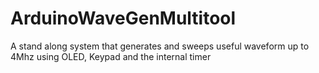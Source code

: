 # ArduinoWaveGenMultitool
A stand along system that generates and sweeps useful waveform up to 4Mhz using OLED, Keypad and the internal timer
